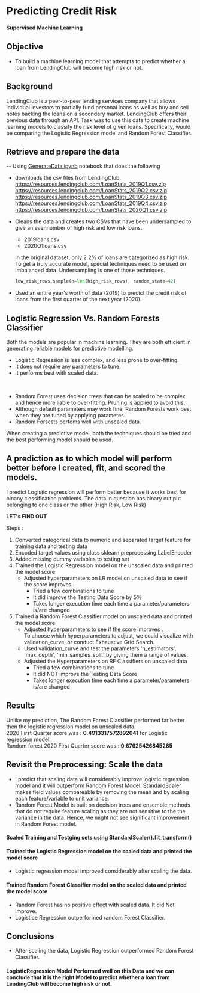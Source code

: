 # Predicting Credit Risk
**Supervised Machine Learning**

## Objective 
* To build a machine learning model that attempts to predict whether a loan from LendingClub will become high risk or not.

## Background
LendingClub is a peer-to-peer lending services company that allows individual investors to partially fund personal loans as well as buy and sell notes backing the loans on a secondary market. LendingClub offers their previous data through an API.
Task was to use this data to create machine learning models to classify the risk level of given loans. Specifically, would be comparing the Logistic Regression model and Random Forest Classifier.

## Retrieve and prepare the data
-- Using [GenerateData.ipynb](Resources/Generator/GenerateData.ipynb) notebook that does the following
*   downloads the csv files from LendingClub.  
    https://resources.lendingclub.com/LoanStats_2019Q1.csv.zip
    https://resources.lendingclub.com/LoanStats_2019Q2.csv.zip
    https://resources.lendingclub.com/LoanStats_2019Q3.csv.zip
    https://resources.lendingclub.com/LoanStats_2019Q4.csv.zip
    https://resources.lendingclub.com/LoanStats_2020Q1.csv.zip

*   Cleans the data and creates two CSVs that have been undersampled to give an evennumber of high risk and low risk loans.
   
    * 2019loans.csv  
    * 2020Q1loans.csv

    In the original dataset, only 2.2% of loans are categorized as high risk. To get a truly accurate model, special techniques need to be used on imbalanced data. Undersampling is one of those techniques.

    ```python
    low_risk_rows.sample(n=len(high_risk_rows), random_state=42)
    ```
    
    
* Used an entire year's worth of data (2019) to predict the credit risk of loans from the first quarter of the next year (2020).

## Logistic Regression Vs. Random Forests Classifier

Both the models are popular in machine learning. They are both efficient in generating reliable models for predictive modelling.

* Logistic Regression is less complex, and less prone to over-fitting. 
* It does not require any parameters to tune.
* It performs best with scaled data.  
<br />

* Random Forest uses decision trees that can be scaled to be complex, and hence more liable to over-fitting. Pruning is applied to avoid this.
* Although default parameters may work fine, Random Forests work best when they are tuned by applying parametes.
* Random Forsests perfoms well with unscaled data. 

When creating a predictive model, both the techniques should be tried and the best performing model should be used.

## A prediction as to which model will perform better before I created, fit, and scored the models. 
I predict Logistic regression will perform better because it works best for binany classification problems. The data in question has binary out put belonging to one class or the other (High Risk, Low Risk)

**LET's FIND OUT**

Steps :
1. Converted categorical data to numeric and separated target feature for training data and testing data
2. Encoded target values using class sklearn.preprocessing.LabelEncoder
3. Added missing dummy variables to testing set
4. Trained the Logistic Regression model on the unscaled data and printed the model score
    * Adjusted hyperparameters on LR model on unscaled data to see if the score improves .
        * Tried a few combinations to tune
        * It did improve the Testing Data Score by 5%
        * Takes longer execution time each time a parameter/parameters is/are changed
6. Trained a Random Forest Classifier model on unscaled data and printed the model score  
    * Adjusted hyperparameters to see if the score improves .  
    To choose which hyperparameters to adjust, we could visualize with validation_curve, or conduct Exhaustive Grid Search. 
     * Used validation_curve and test the parameters 'n_estimators', 'max_depth', 'min_samples_split' by giving them a range of values.       
     * Adjusted the Hyperparameters on RF Classifiers on unscaled data 
        * Tried a few combinations to tune
        * It did NOT improve the Testing Data Score 
        * Takes longer execution time each time a parameter/parameters is/are changed
## Results
Unlike my prediction, The Random Forest Classifier performed far better then the logistic regression model on unscaled data.   
2020 First Quarter score was : **0.4913317572892041** for Logistic regression model.  
Random forest 2020 First Quarter score was : **0.67625426845285**
## Revisit the Preprocessing: Scale the data
 * I predict that scaling data will considerably improve logistic regression model and it will outperform Random Forest Model. 
 StandardScaler makes field values compareable by removing the mean and by scaling each feature/variable to unit variance.
 * Random Forest Model is built on decision trees and ensemble methods that do not require feature scaling as they are not sensitive to the the variance in the data. Hence, we might not see significant improvement in Random Forest model.  

#### Scaled Training and Testging sets using StandardScaler().fit_transform()
#### Trained the Logistic Regression model on the scaled data and printed the model score
* Logistic regression model improved considerably after scaling the data.
#### Trained Random Forest Classifier model on the scaled data and printed the model score
* Random Forest has no positive effect with scaled data. It did Not improve.
* Logistice Regression outperformed random Forest Classifier.
## Conclusions
* After scaling the data, Logistic Regression outperformed Random Forest Classifier.
#### LogisticRegression Model Performed well on this Data and we can conclude that it is the right Model to predict whether a loan from LendingClub will become high risk or not.
